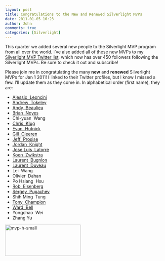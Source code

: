 ```yaml
---
layout: post
title: Congratulations to the New and Renewed Silverlight MVPs
date: 2011-01-05 16:23
author: John
comments: true
categories: [Silverlight]
---
```

<p>This quarter we added several new people to the Silverlight MVP program from all over the world. I’ve also added all of these new MVPs to my <a href="http://twitter.com/John_Papa/silverlightmvp">Silverlight MVP Twitter list</a>, which now has over 450 followers following the Silverlight MVPs. Be sure to check it out and subscribe!</p>  <p>Please join me in congratulating the many<strong> new</strong> and <strong>renewed</strong> Silverlight MVPs for Jan 1 2011! I linked to their Twitter profiles, but I know I missed a few. I’ll update them as they come in. In alphabetical order (first name), they are:</p>  <ul>   <li><a href="http://twitter.com/aleoncini">Alessio&#160; Leoncini</a> </li>    <li><a href="http://twitter.com/andrewtokeley">Andrew&#160; Tokeley</a> </li>    <li><a href="http://twitter.com/AndyBeaulieu">Andy&#160; Beaulieu</a> </li>    <li><a href="http://twitter.com/briannoyes">Brian&#160; Noyes</a> </li>    <li>Chi-yuan&#160; Wang </li>    <li><a href="http://twitter.com/ZeroKoll">Chris&#160; Klug</a> </li>    <li><a href="http://twitter.com/evanhutnick">Evan&#160; Hutnick</a> </li>    <li><a href="http://twitter.com/gillcleeren">Gill&#160; Cleeren</a> </li>    <li><a href="http://twitter.com/jprosise">Jeff&#160; Prosise</a> </li>    <li><a href="http://twitter.com/jakkaj">Jordan&#160; Knight</a> </li>    <li><a href="http://twitter.com/joslat">Jose Luis&#160; Latorre</a> </li>    <li><a href="http://twitter.com/kozw">Koen&#160; Zwikstra</a> </li>    <li><a href="http://twitter.com/LBugnion">Laurent&#160; Bugnion</a> </li>    <li><a href="http://twitter.com/LaurentDuveau">Laurent&#160; Duveau</a> </li>    <li>Lei&#160; Wang </li>    <li>Olivier&#160; Dahan </li>    <li>Po Hsiang&#160; Hsu </li>    <li><a href="http://twitter.com/EisenbergEffect">Rob&#160; Eisenberg</a> </li>    <li><a href="http://twitter.com/spugachev">Sergey&#160; Pugachev</a></li>    <li>Shih Ming&#160; Tung </li>    <li><a href="http://twitter.com/tonychampion">Tony&#160; Champion</a> </li>    <li><a href="http://twitter.com/wardbell">Ward&#160; Bell</a> </li>    <li>Yongchao&#160; Wei </li>    <li>Zhang Yu </li> </ul>  <p><img style="background-image: none; border-right-width: 0px; padding-left: 0px; padding-right: 0px; display: inline; border-top-width: 0px; border-bottom-width: 0px; border-left-width: 0px; padding-top: 0px" title="mvp-h-small" border="0" alt="mvp-h-small" src="http://images.johnpapa.net/wp-content/uploads/files/media/image/Windows-Live-Writer/Congratulations-to-the-New-and-Renewed-S_B67E/mvp-h-small_3.png" width="244" height="101" complete="complete" /></p>

